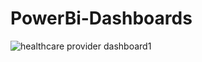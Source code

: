 # PowerBi-Dashboards

![healthcare provider dashboard1](https://github.com/user-attachments/assets/f6df07bd-96da-4766-b563-0eb2ece6797d)
